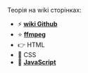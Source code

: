 Теорія на wiki сторінках:

* ⚡ **[wiki Github](https://github.com/ViktorWEBS/wiki/wiki/wiki-github/)**
* ⭐️ **[ffmpeg](https://github.com/ViktorWEBS/ffmpeg/wiki/_Sidebar-Menu-ffmpeg/)**
* 👉 HTML
* 🔔 CSS
* 🌟 **[JavaScript](https://github.com/ViktorWEBS/JavaScript/wiki/_Sidebar-Menu/)**
